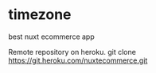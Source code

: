 # timezone
best nuxt ecommerce app

Remote repository on heroku. 
git clone https://git.heroku.com/nuxtecommerce.git



